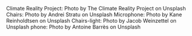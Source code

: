 Climate Reality Project: Photo by The Climate Reality Project on Unsplash
Chairs: Photo by Andrei Stratu on Unsplash
Microphone: Photo by Kane Reinholdtsen on Unsplash
Chairs-light: Photo by Jacob Weinzettel on Unsplash
phone: Photo by Antoine Barrès on Unsplash
